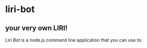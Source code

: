 # liri-bot

## your very own LIRI! 

*Liri Bot* is a node.js command line application that you can use to:
